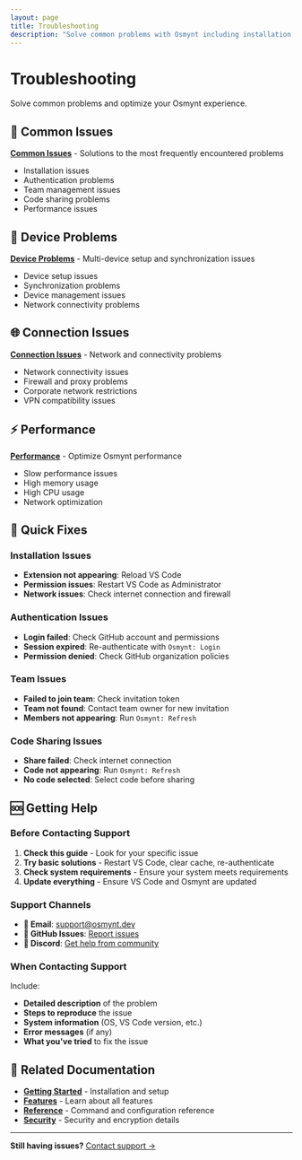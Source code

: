```yaml
---
layout: page
title: Troubleshooting
description: "Solve common problems with Osmynt including installation issues, authentication problems, and performance optimization."
---
```


# Troubleshooting

Solve common problems and optimize your Osmynt experience.

## 🚨 Common Issues

**[Common Issues](troubleshooting/common-issues)** - Solutions to the most frequently encountered problems
- Installation issues
- Authentication problems
- Team management issues
- Code sharing problems
- Performance issues

## 📱 Device Problems

**[Device Problems](troubleshooting/device-problems)** - Multi-device setup and synchronization issues
- Device setup issues
- Synchronization problems
- Device management issues
- Network connectivity problems

## 🌐 Connection Issues

**[Connection Issues](troubleshooting/connection-issues)** - Network and connectivity problems
- Network connectivity issues
- Firewall and proxy problems
- Corporate network restrictions
- VPN compatibility issues

## ⚡ Performance

**[Performance](troubleshooting/performance)** - Optimize Osmynt performance
- Slow performance issues
- High memory usage
- High CPU usage
- Network optimization

## 🔧 Quick Fixes

### Installation Issues
- **Extension not appearing**: Reload VS Code
- **Permission issues**: Restart VS Code as Administrator
- **Network issues**: Check internet connection and firewall

### Authentication Issues
- **Login failed**: Check GitHub account and permissions
- **Session expired**: Re-authenticate with `Osmynt: Login`
- **Permission denied**: Check GitHub organization policies

### Team Issues
- **Failed to join team**: Check invitation token
- **Team not found**: Contact team owner for new invitation
- **Members not appearing**: Run `Osmynt: Refresh`

### Code Sharing Issues
- **Share failed**: Check internet connection
- **Code not appearing**: Run `Osmynt: Refresh`
- **No code selected**: Select code before sharing

## 🆘 Getting Help

### Before Contacting Support
1. **Check this guide** - Look for your specific issue
2. **Try basic solutions** - Restart VS Code, clear cache, re-authenticate
3. **Check system requirements** - Ensure your system meets requirements
4. **Update everything** - Ensure VS Code and Osmynt are updated

### Support Channels
- **📧 Email**: [support@osmynt.dev](mailto:support@osmynt.dev)
- **🐛 GitHub Issues**: [Report issues](https://github.com/moeen-mahmud/osmynt/issues)
- **💬 Discord**: [Get help from community](https://discord.gg/osmynt)

### When Contacting Support
Include:
- **Detailed description** of the problem
- **Steps to reproduce** the issue
- **System information** (OS, VS Code version, etc.)
- **Error messages** (if any)
- **What you've tried** to fix the issue

## 🔗 Related Documentation

- **[Getting Started](getting-started/installation)** - Installation and setup
- **[Features](features/code-sharing)** - Learn about all features
- **[Reference](reference/commands)** - Command and configuration reference
- **[Security](security/overview)** - Security and encryption details

---

**Still having issues?** [Contact support →](resources/support)

